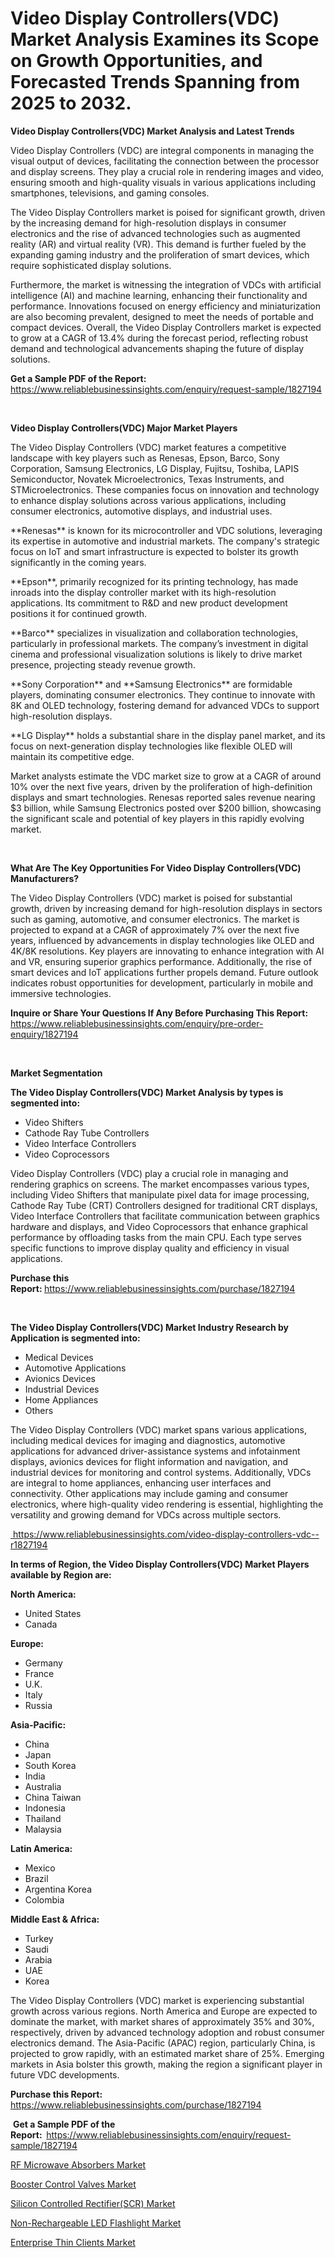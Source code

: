 <p><h1>Video Display Controllers(VDC) Market Analysis Examines its Scope on Growth Opportunities, and Forecasted Trends Spanning from 2025 to 2032.</h1></p><p><strong>Video Display Controllers(VDC) Market Analysis and Latest Trends</strong></p>
<p><p>Video Display Controllers (VDC) are integral components in managing the visual output of devices, facilitating the connection between the processor and display screens. They play a crucial role in rendering images and video, ensuring smooth and high-quality visuals in various applications including smartphones, televisions, and gaming consoles. </p><p>The Video Display Controllers market is poised for significant growth, driven by the increasing demand for high-resolution displays in consumer electronics and the rise of advanced technologies such as augmented reality (AR) and virtual reality (VR). This demand is further fueled by the expanding gaming industry and the proliferation of smart devices, which require sophisticated display solutions.</p><p>Furthermore, the market is witnessing the integration of VDCs with artificial intelligence (AI) and machine learning, enhancing their functionality and performance. Innovations focused on energy efficiency and miniaturization are also becoming prevalent, designed to meet the needs of portable and compact devices. Overall, the Video Display Controllers market is expected to grow at a CAGR of 13.4% during the forecast period, reflecting robust demand and technological advancements shaping the future of display solutions.</p></p>
<p><strong>Get a Sample PDF of the Report:&nbsp;</strong> <a href="https://www.reliablebusinessinsights.com/enquiry/request-sample/1827194?utm_campaign=101&utm_medium=2&utm_source=Github&utm_content=ia&utm_term=13022025&utm_id=video-display-controllersvdc">https://www.reliablebusinessinsights.com/enquiry/request-sample/1827194</a></p>
<p>&nbsp;</p>
<p><strong>Video Display Controllers(VDC) Major Market Players</strong></p>
<p><p>The Video Display Controllers (VDC) market features a competitive landscape with key players such as Renesas, Epson, Barco, Sony Corporation, Samsung Electronics, LG Display, Fujitsu, Toshiba, LAPIS Semiconductor, Novatek Microelectronics, Texas Instruments, and STMicroelectronics. These companies focus on innovation and technology to enhance display solutions across various applications, including consumer electronics, automotive displays, and industrial uses.</p><p>**Renesas** is known for its microcontroller and VDC solutions, leveraging its expertise in automotive and industrial markets. The company's strategic focus on IoT and smart infrastructure is expected to bolster its growth significantly in the coming years.</p><p>**Epson**, primarily recognized for its printing technology, has made inroads into the display controller market with its high-resolution applications. Its commitment to R&D and new product development positions it for continued growth.</p><p>**Barco** specializes in visualization and collaboration technologies, particularly in professional markets. The company’s investment in digital cinema and professional visualization solutions is likely to drive market presence, projecting steady revenue growth.</p><p>**Sony Corporation** and **Samsung Electronics** are formidable players, dominating consumer electronics. They continue to innovate with 8K and OLED technology, fostering demand for advanced VDCs to support high-resolution displays.</p><p>**LG Display** holds a substantial share in the display panel market, and its focus on next-generation display technologies like flexible OLED will maintain its competitive edge.</p><p>Market analysts estimate the VDC market size to grow at a CAGR of around 10% over the next five years, driven by the proliferation of high-definition displays and smart technologies. Renesas reported sales revenue nearing $3 billion, while Samsung Electronics posted over $200 billion, showcasing the significant scale and potential of key players in this rapidly evolving market.</p></p>
<p>&nbsp;</p>
<p><strong>What Are The Key Opportunities For Video Display Controllers(VDC) Manufacturers?</strong></p>
<p><p>The Video Display Controllers (VDC) market is poised for substantial growth, driven by increasing demand for high-resolution displays in sectors such as gaming, automotive, and consumer electronics. The market is projected to expand at a CAGR of approximately 7% over the next five years, influenced by advancements in display technologies like OLED and 4K/8K resolutions. Key players are innovating to enhance integration with AI and VR, ensuring superior graphics performance. Additionally, the rise of smart devices and IoT applications further propels demand. Future outlook indicates robust opportunities for development, particularly in mobile and immersive technologies.</p></p>
<p><strong>Inquire or Share Your Questions If Any Before Purchasing This Report:</strong> <a href="https://www.reliablebusinessinsights.com/enquiry/pre-order-enquiry/1827194?utm_campaign=101&utm_medium=2&utm_source=Github&utm_content=ia&utm_term=13022025&utm_id=video-display-controllersvdc">https://www.reliablebusinessinsights.com/enquiry/pre-order-enquiry/1827194</a></p>
<p>&nbsp;</p>
<p><strong>Market Segmentation</strong></p>
<p><strong>The Video Display Controllers(VDC) Market Analysis by types is segmented into:</strong></p>
<p><ul><li>Video Shifters</li><li>Cathode Ray Tube Controllers</li><li>Video Interface Controllers</li><li>Video Coprocessors</li></ul></p>
<p><p>Video Display Controllers (VDC) play a crucial role in managing and rendering graphics on screens. The market encompasses various types, including Video Shifters that manipulate pixel data for image processing, Cathode Ray Tube (CRT) Controllers designed for traditional CRT displays, Video Interface Controllers that facilitate communication between graphics hardware and displays, and Video Coprocessors that enhance graphical performance by offloading tasks from the main CPU. Each type serves specific functions to improve display quality and efficiency in visual applications.</p></p>
<p><strong>Purchase this Report:&nbsp;</strong><a href="https://www.reliablebusinessinsights.com/purchase/1827194?utm_campaign=101&utm_medium=2&utm_source=Github&utm_content=ia&utm_term=13022025&utm_id=video-display-controllersvdc">https://www.reliablebusinessinsights.com/purchase/1827194</a></p>
<p>&nbsp;</p>
<p><strong>The Video Display Controllers(VDC) Market Industry Research by Application is segmented into:</strong></p>
<p><ul><li>Medical Devices</li><li>Automotive Applications</li><li>Avionics Devices</li><li>Industrial Devices</li><li>Home Appliances</li><li>Others</li></ul></p>
<p><p>The Video Display Controllers (VDC) market spans various applications, including medical devices for imaging and diagnostics, automotive applications for advanced driver-assistance systems and infotainment displays, avionics devices for flight information and navigation, and industrial devices for monitoring and control systems. Additionally, VDCs are integral to home appliances, enhancing user interfaces and connectivity. Other applications may include gaming and consumer electronics, where high-quality video rendering is essential, highlighting the versatility and growing demand for VDCs across multiple sectors.</p></p>
<p><a href="https://www.reliablebusinessinsights.com/video-display-controllers-vdc--r1827194?utm_campaign=101&utm_medium=2&utm_source=Github&utm_content=ia&utm_term=13022025&utm_id=video-display-controllersvdc">&nbsp;https://www.reliablebusinessinsights.com/video-display-controllers-vdc--r1827194</a></p>
<p><strong>In terms of Region, the Video Display Controllers(VDC) Market Players available by Region are:</strong></p>
<p>
    <p> <strong> North America: </strong>
        <ul>
            <li>United States</li>
            <li>Canada</li>
        </ul>
        </p> 
    <p> <strong> Europe: </strong>
        <ul>
            <li>Germany</li>
            <li>France</li>
            <li>U.K.</li>
            <li>Italy</li>
            <li>Russia</li>
        </ul>
        </p> 
    <p> <strong> Asia-Pacific: </strong>
        <ul>
            <li>China</li>
            <li>Japan</li>
            <li>South Korea</li>
            <li>India</li>
            <li>Australia</li>
            <li>China Taiwan</li>
            <li>Indonesia</li>
            <li>Thailand</li>
            <li>Malaysia</li>
        </ul>
        </p> 
    <p> <strong> Latin America: </strong>
        <ul>
            <li>Mexico</li>
            <li>Brazil</li>
            <li>Argentina Korea</li>
            <li>Colombia</li>
        </ul>
        </p> 
    <p> <strong> Middle East & Africa: </strong>
        <ul>
            <li>Turkey</li>
            <li>Saudi</li>
            <li>Arabia</li>
            <li>UAE</li>
            <li>Korea</li>
        </ul>
    </p>
    </p>
<p><p>The Video Display Controllers (VDC) market is experiencing substantial growth across various regions. North America and Europe are expected to dominate the market, with market shares of approximately 35% and 30%, respectively, driven by advanced technology adoption and robust consumer electronics demand. The Asia-Pacific (APAC) region, particularly China, is projected to grow rapidly, with an estimated market share of 25%. Emerging markets in Asia bolster this growth, making the region a significant player in future VDC developments.</p></p>
<p><strong>Purchase this Report: </strong><a href="https://www.reliablebusinessinsights.com/purchase/1827194?utm_campaign=101&utm_medium=2&utm_source=Github&utm_content=ia&utm_term=13022025&utm_id=video-display-controllersvdc">https://www.reliablebusinessinsights.com/purchase/1827194</a></p>
<p>&nbsp;<strong>Get a Sample PDF of the Report:&nbsp;&nbsp;</strong><a href="https://www.reliablebusinessinsights.com/enquiry/request-sample/1827194?utm_campaign=101&utm_medium=2&utm_source=Github&utm_content=ia&utm_term=13022025&utm_id=video-display-controllersvdc">https://www.reliablebusinessinsights.com/enquiry/request-sample/1827194</a></p>
<p><strong></strong></p>
<p><p><a href="https://github.com/poianaokkels/Market-Research-Report-List-1/blob/main/rf-microwave-absorbers-market.md?utm_campaign=101&utm_medium=2&utm_source=Github&utm_content=ia&utm_term=13022025&utm_id=video-display-controllersvdc">RF Microwave Absorbers Market</a></p><p><a href="https://github.com/qettipotja/Market-Research-Report-List-1/blob/main/booster-control-valves-market.md?utm_campaign=101&utm_medium=2&utm_source=Github&utm_content=ia&utm_term=13022025&utm_id=video-display-controllersvdc">Booster Control Valves Market</a></p><p><a href="https://github.com/iquiseeboli/Market-Research-Report-List-1/blob/main/silicon-controlled-rectifierscr-market.md?utm_campaign=101&utm_medium=2&utm_source=Github&utm_content=ia&utm_term=13022025&utm_id=video-display-controllersvdc">Silicon Controlled Rectifier(SCR) Market</a></p><p><a href="https://github.com/naulasulakr0/Market-Research-Report-List-1/blob/main/non-rechargeable-led-flashlight-market.md?utm_campaign=101&utm_medium=2&utm_source=Github&utm_content=ia&utm_term=13022025&utm_id=video-display-controllersvdc">Non-Rechargeable LED Flashlight Market</a></p><p><a href="https://github.com/haimamuirev8/Market-Research-Report-List-1/blob/main/enterprise-thin-clients-market.md?utm_campaign=101&utm_medium=2&utm_source=Github&utm_content=ia&utm_term=13022025&utm_id=video-display-controllersvdc">Enterprise Thin Clients Market</a></p></p>